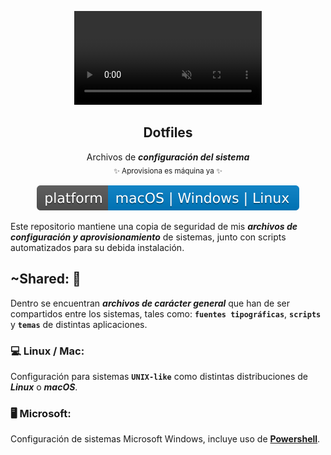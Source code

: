 <p align="center">
    <video autoplay muted loop>
        <source src="https://raw.githubusercontent.com/Iardo/Dotfiles/master/docs/usables/Logo.webm" type="video/webm">
    </video>
    <h2 align="center">Dotfiles</h2>
    <p  align="center">
        Archivos de <b><i>configuración del sistema</i></b><br>
        <sub>✨ Aprovisiona es máquina ya ✨<sub>
    <p>
    <p  align="center">
        <img src="https://raw.githubusercontent.com/Iardo/Dotfiles/master/docs/usables/Platform-blue.svg?sanitize=true">
    </p>
</p>

Este repositorio mantiene una copia de seguridad de mis ***archivos de configuración y aprovisionamiento*** de sistemas, junto con scripts automatizados para su debida instalación.

## ~Shared: 🙌
Dentro se encuentran ***archivos de carácter general*** que han de ser compartidos entre los sistemas, tales como: **`fuentes tipográficas`**, **`scripts`** y **`temas`** de distintas aplicaciones.


### 💻 Linux / Mac:
Configuración para sistemas **`UNIX-like`** como distintas distribuciones de ***Linux*** o ***macOS***.


### 🖥 Microsoft:
Configuración de sistemas Microsoft Windows, incluye uso de [**Powershell**](https://es.wikipedia.org/wiki/Windows_PowerShell). 

